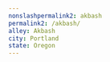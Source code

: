 ```yaml
---
﻿nonslashpermalink2: akbash
permalink2: /akbash/
alley: Akbash
city: Portland
state: Oregon
---
```

